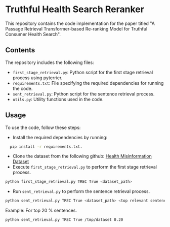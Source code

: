 # Truthful Health Search Reranker

This repository contains the code implementation for the paper titled "A Passage Retrieval Transformer-based Re-ranking Model for Truthful Consumer Health Search".

## Contents
The repository includes the following files:

* `first_stage_retrieval.py`: Python script for the first stage retrieval process using pyterrier.
* `requirements.txt`: File specifying the required dependencies for running the code.
* `sent_retrieval.py`: Python script for the sentence retrieval process.
* `utils.py`: Utility functions used in the code.

## Usage
To use the code, follow these steps:

* Install the required dependencies by running: 

``` bash
  pip install -r requirements.txt.
```
* Clone the dataset from the following github: [Health Misinformation Dataset](https://github.com/ikr3-lab/TREC-CLEF-HealthMisinfoSubdatasets)
* Execute `first_stage_retrieval.py` to perform the first stage retrieval process.
```bash
python first_stage_retrieval.py TREC True <dataset_path>
```
* Run `sent_retrieval.py` to perform the sentence retrieval process.
```bash
python sent_retrieval.py TREC True <dataset_path> <top relevant sentences>
```
Example:
For top 20 % sentences.
```bash
python sent_retrieval.py TREC True /tmp/dataset 0.20
```